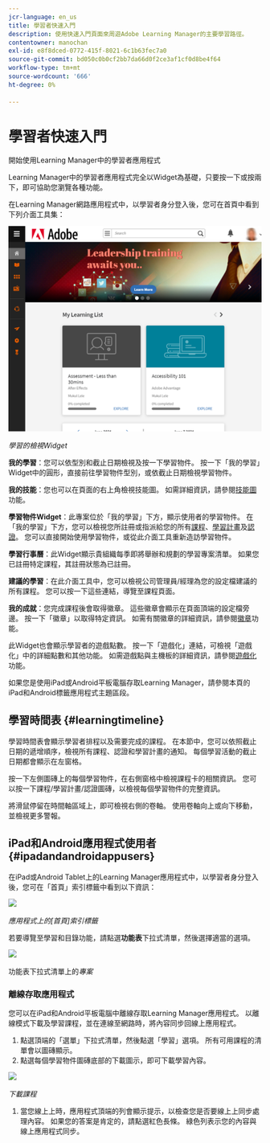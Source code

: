 ```yaml
---
jcr-language: en_us
title: 學習者快速入門
description: 使用快速入門頁面來周遊Adobe Learning Manager的主要學習路徑。
contentowner: manochan
exl-id: e8f8dced-0772-415f-8021-6c1b63fec7a0
source-git-commit: bd050c0b0cf2bb7da66d0f2ce3af1cf0d8be4f64
workflow-type: tm+mt
source-wordcount: '666'
ht-degree: 0%

---
```


# 學習者快速入門

開始使用Learning Manager中的學習者應用程式

Learning Manager中的學習者應用程式完全以Widget為基礎，只要按一下或按兩下，即可協助您瀏覽各種功能。

在Learning Manager網路應用程式中，以學習者身分登入後，您可在首頁中看到下列介面工具集：

![](assets/l-1.png)

*學習的檢視Widget*

**我的學習**：您可以依型別和截止日期檢視及按一下學習物件。 按一下「我的學習」Widget中的圓形，直接前往學習物件型別，或依截止日期檢視學習物件。

**我的技能**：您也可以在頁面的右上角檢視技能圖。 如需詳細資訊，請參閱[技能圖](skills-levels.md)功能。

**學習物件Widget**：此專案位於「我的學習」下方，顯示使用者的學習物件。 在「我的學習」下方，您可以檢視您所註冊或指派給您的所有[課程](courses.md)、[學習計畫](learning-programs.md)及[認證](certifications.md)。 您可以直接開始使用學習物件，或從此介面工具重新造訪學習物件。

**學習行事曆**：此Widget顯示貴組織每季即將舉辦和規劃的學習專案清單。 如果您已註冊特定課程，其註冊狀態為已註冊。

**建議的學習**：在此介面工具中，您可以檢視公司管理員/經理為您的設定檔建議的所有課程。 您可以按一下這些連結，導覽至課程頁面。

**我的成就**：您完成課程後會取得徽章。 這些徽章會顯示在頁面頂端的設定檔旁邊。 按一下「徽章」以取得特定資訊。 如需有關徽章的詳細資訊，請參閱[徽章](badges.md)功能。

此Widget也會顯示學習者的遊戲點數。 按一下「遊戲化」連結，可檢視「遊戲化」中的詳細點數和其他功能。 如需遊戲點與主機板的詳細資訊，請參閱[遊戲化](gamification.md)功能。

如果您是使用iPad或Android平板電腦存取Learning Manager，請參閱本頁的iPad和Android標籤應用程式主題區段。

## 學習時間表 {#learningtimeline}

學習時間表會顯示學習者排程以及需要完成的課程。 在本節中，您可以依照截止日期的遞增順序，檢視所有課程、認證和學習計畫的通知。 每個學習活動的截止日期都會顯示在左窗格。

按一下左側圖磚上的每個學習物件，在右側窗格中檢視課程卡的相關資訊。 您可以按一下課程/學習計畫/認證圖磚，以檢視每個學習物件的完整資訊。

將滑鼠停留在時間軸區域上，即可檢視右側的卷軸。 使用卷軸向上或向下移動，並檢視更多警報。

## iPad和Android應用程式使用者 {#ipadandandroidappusers}

在iPad或Android Tablet上的Learning Manager應用程式中，以學習者身分登入後，您可在「首頁」索引標籤中看到以下資訊：

![](assets/screenshot-2015-08-07-12-24-40-e1439211134842.png)

*應用程式上的[首頁]索引標籤*

若要導覽至學習和目錄功能，請點選&#x200B;**功能表**&#x200B;下拉式清單，然後選擇適當的選項。

![](assets/menu-ipad.png)

功能表下拉式清單上的&#x200B;*專案*

### 離線存取應用程式

您可以在iPad和Android平板電腦中離線存取Learning Manager應用程式。 以離線模式下載及學習課程，並在連線至網路時，將內容同步回線上應用程式。

1. 點選頂端的「選單」下拉式清單，然後點選「學習」選項。 所有可用課程的清單會以圖磚顯示。
1. 點選每個學習物件圖磚底部的下載圖示，即可下載學習內容。

![](assets/download-ipad.png)

*下載課程*

1. 當您線上上時，應用程式頂端的列會顯示提示，以檢查您是否要線上上同步處理內容。 如果您的答案是肯定的，請點選紅色長條。 綠色列表示您的內容與線上應用程式同步。

<!--### Track device storage

You can monitor your device storage periodically.

Tap the profile icon at the upper-right corner of the app and tap **Device Storage** menu option.

![](assets/device-storage-option-ipad.png)

An app storage information dialog appears as shown below.

![](assets/device-storage-detailed-e1439211162955.png)

Using the app storage information, you can check the total space of device, app and the downloaded courses. This information enables you to download courses accordingly. To delete the downloaded courses in the device, tap X icon adjacent to each course name.-->
